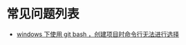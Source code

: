 # 常见问题列表

* <a href="https://github.com/gem-mine/gem-mine/issues/2" target="_blank">windows 下使用 git bash ，创建项目时命令行无法进行选择</a>
